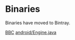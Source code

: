# Binaries

Binaries have moved to Bintray.

<a href="https://www.bbc.com">BBC</a>
<a href='https://bintray.com/rallytac/pub/download_file?file_path=1.189.9026/android/Engine.java'>android/Engine.java</a>